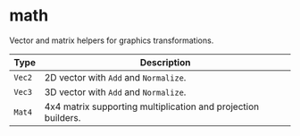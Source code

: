 # math

Vector and matrix helpers for graphics transformations.

| Type | Description |
| --- | --- |
| `Vec2` | 2D vector with `Add` and `Normalize`. |
| `Vec3` | 3D vector with `Add` and `Normalize`. |
| `Mat4` | 4x4 matrix supporting multiplication and projection builders. |

